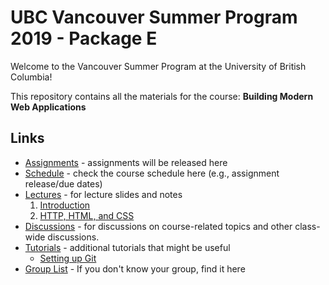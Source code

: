 # UBC Vancouver Summer Program 2019 - Package E

Welcome to the Vancouver Summer Program at the University of British Columbia!

This repository contains all the materials for the course: **Building Modern Web Applications**

## Links

* [Assignments](https://github.com/ubc-vsp19/classroom/tree/master/assignments) - assignments will be released here
* [Schedule](https://calendar.google.com/calendar/embed?src=t3rs0qbtr2n2r43gsju9qk495k%40group.calendar.google.com&ctz=America%2FVancouver) - check the course schedule here (e.g., assignment release/due dates)
* [Lectures](https://github.com/ubc-vsp19/classroom/tree/master/lectures) - for lecture slides and notes
    1. [Introduction](https://github.com/ubc-vsp19/classroom/raw/master/lectures/lecture-0.pdf)
    2. [HTTP, HTML, and CSS](https://github.com/ubc-vsp19/classroom/raw/master/lectures/lecture-1.pdf)   
* [Discussions](https://github.com/orgs/ubc-vsp19/teams/everyone) - for discussions on course-related topics and other class-wide discussions.
* [Tutorials](https://github.com/ubc-vsp19/classroom/tree/master/tutorials) - additional tutorials that might be useful
    * [Setting up Git](https://github.com/ubc-vsp19/classroom/blob/master/tutorials/git-setup.md)
* [Group List](https://docs.google.com/spreadsheets/d/1YlgG4l8b2VTWMB3FFRheOaB0YoU_BlCrMJki103u17A/edit?usp=sharing) - If you don't know your group, find it here

